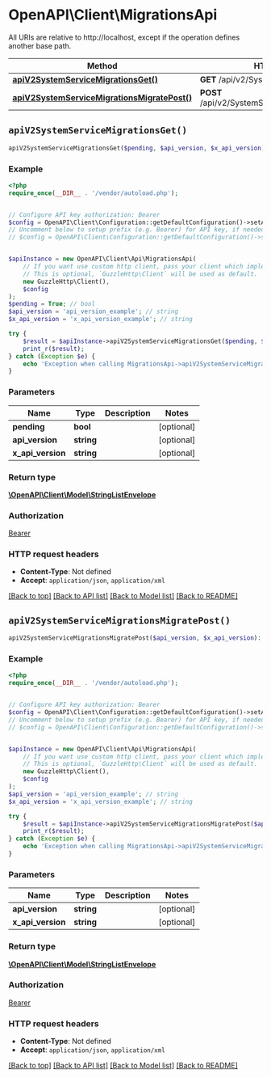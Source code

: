 # OpenAPI\Client\MigrationsApi

All URIs are relative to http://localhost, except if the operation defines another base path.

| Method | HTTP request | Description |
| ------------- | ------------- | ------------- |
| [**apiV2SystemServiceMigrationsGet()**](MigrationsApi.md#apiV2SystemServiceMigrationsGet) | **GET** /api/v2/SystemService/Migrations |  |
| [**apiV2SystemServiceMigrationsMigratePost()**](MigrationsApi.md#apiV2SystemServiceMigrationsMigratePost) | **POST** /api/v2/SystemService/Migrations/Migrate |  |


## `apiV2SystemServiceMigrationsGet()`

```php
apiV2SystemServiceMigrationsGet($pending, $api_version, $x_api_version): \OpenAPI\Client\Model\StringListEnvelope
```



### Example

```php
<?php
require_once(__DIR__ . '/vendor/autoload.php');


// Configure API key authorization: Bearer
$config = OpenAPI\Client\Configuration::getDefaultConfiguration()->setApiKey('Authorization', 'YOUR_API_KEY');
// Uncomment below to setup prefix (e.g. Bearer) for API key, if needed
// $config = OpenAPI\Client\Configuration::getDefaultConfiguration()->setApiKeyPrefix('Authorization', 'Bearer');


$apiInstance = new OpenAPI\Client\Api\MigrationsApi(
    // If you want use custom http client, pass your client which implements `GuzzleHttp\ClientInterface`.
    // This is optional, `GuzzleHttp\Client` will be used as default.
    new GuzzleHttp\Client(),
    $config
);
$pending = True; // bool
$api_version = 'api_version_example'; // string
$x_api_version = 'x_api_version_example'; // string

try {
    $result = $apiInstance->apiV2SystemServiceMigrationsGet($pending, $api_version, $x_api_version);
    print_r($result);
} catch (Exception $e) {
    echo 'Exception when calling MigrationsApi->apiV2SystemServiceMigrationsGet: ', $e->getMessage(), PHP_EOL;
}
```

### Parameters

| Name | Type | Description  | Notes |
| ------------- | ------------- | ------------- | ------------- |
| **pending** | **bool**|  | [optional] |
| **api_version** | **string**|  | [optional] |
| **x_api_version** | **string**|  | [optional] |

### Return type

[**\OpenAPI\Client\Model\StringListEnvelope**](../Model/StringListEnvelope.md)

### Authorization

[Bearer](../../README.md#Bearer)

### HTTP request headers

- **Content-Type**: Not defined
- **Accept**: `application/json`, `application/xml`

[[Back to top]](#) [[Back to API list]](../../README.md#endpoints)
[[Back to Model list]](../../README.md#models)
[[Back to README]](../../README.md)

## `apiV2SystemServiceMigrationsMigratePost()`

```php
apiV2SystemServiceMigrationsMigratePost($api_version, $x_api_version): \OpenAPI\Client\Model\StringListEnvelope
```



### Example

```php
<?php
require_once(__DIR__ . '/vendor/autoload.php');


// Configure API key authorization: Bearer
$config = OpenAPI\Client\Configuration::getDefaultConfiguration()->setApiKey('Authorization', 'YOUR_API_KEY');
// Uncomment below to setup prefix (e.g. Bearer) for API key, if needed
// $config = OpenAPI\Client\Configuration::getDefaultConfiguration()->setApiKeyPrefix('Authorization', 'Bearer');


$apiInstance = new OpenAPI\Client\Api\MigrationsApi(
    // If you want use custom http client, pass your client which implements `GuzzleHttp\ClientInterface`.
    // This is optional, `GuzzleHttp\Client` will be used as default.
    new GuzzleHttp\Client(),
    $config
);
$api_version = 'api_version_example'; // string
$x_api_version = 'x_api_version_example'; // string

try {
    $result = $apiInstance->apiV2SystemServiceMigrationsMigratePost($api_version, $x_api_version);
    print_r($result);
} catch (Exception $e) {
    echo 'Exception when calling MigrationsApi->apiV2SystemServiceMigrationsMigratePost: ', $e->getMessage(), PHP_EOL;
}
```

### Parameters

| Name | Type | Description  | Notes |
| ------------- | ------------- | ------------- | ------------- |
| **api_version** | **string**|  | [optional] |
| **x_api_version** | **string**|  | [optional] |

### Return type

[**\OpenAPI\Client\Model\StringListEnvelope**](../Model/StringListEnvelope.md)

### Authorization

[Bearer](../../README.md#Bearer)

### HTTP request headers

- **Content-Type**: Not defined
- **Accept**: `application/json`, `application/xml`

[[Back to top]](#) [[Back to API list]](../../README.md#endpoints)
[[Back to Model list]](../../README.md#models)
[[Back to README]](../../README.md)
